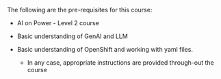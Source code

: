The following are the pre-requisites for this course:

* AI on Power - Level 2 course

* Basic understanding of GenAI and LLM

* Basic understanding of OpenShift and working with yaml files. 
	- In any case, appropriate instructions are provided through-out the course
